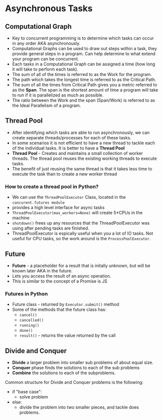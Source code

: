 # Asynchronous Tasks

## Computational Graph
- Key to concurrent programming is to determine which tasks can occur in any
order AKA asynchronously.
- Computational Graphs can be used to draw out steps within a task, they provide
general steps in a program. Can help determine to what extend your program can
be concurrent.
- Each tasks in a Computational Graph can be assigned a time (how long it will
take to perform each task).
- The sum of all of the times is referred to as the Work for the program.
- The path which takes the longest time is referred to as the Critical Path.
- The sum of all the times from Critical Path gives you a metric referred to as
the **Span**. The span is the shortest amount of time a program will take to run
if it is parallelized as much as possible.
- The ratio between the Work and the span (Span/Work) is referred to as the
Ideal Parallelism of a program.

## Thread Pool
- After identifying which tasks are able to run asynchronously, we can create
separate threads/processes for each of these tasks.
- In some scenarios it is not efficient to have a new thread to tackle each of
the individual tasks. It is better to have a **Thread Pool**
- **Thread Pool** - Creates and maintains a small collection of worker threads.
The thread pool reuses the existing working threads to execute tasks.
- The benefit of just reusing the same thread is that it takes less time to
execute the task than to create a new worker thread

### How to create a thread pool in Python?
- We can use the `ThreadPoolExecutor` Class, located in the
`concurent.futures module`
- provides a high level interface for async tasks
- `ThreadPoolExecutor(max_workers=None)` will create 5*CPUs in the machine
- `shutdown()` frees up any resources that the ThreadPoolExecutor was using
after pending tasks are finished.
- ThreadPoolExecutor is espically useful when you a lot of IO tasks. Not useful
for CPU tasks, so the work around is the `ProcessPoolExecutor`.

## Future
- **Future** - a placeholder for a result that is initally unknown, but will be
known later AKA in the future.
- Lets you access the result of an async operation.
- This is similar to the concept of a Promise is JS

### Futures in Python
- Future class - returned by `Executor.submit()` method
- Some of the methods that the future class has:
  - `cancel()`
  - `cancelled()`
  - `running()`
  - `done()`
  - `result()` - returns the value returned by the call

## Divide and Conquer
- **Divide** a larger problem into smaller sub problems of about equal size.
- **Conquer** phase finds the solutions to each of the sub problems
- **Combine** the solutions to each of the subproblems.

Common structure for Divide and Conquer problems is the following:
- if "base case":
  - solve problem
- else:
  - divide the problem into two smaller pieces, and tackle does problems.
